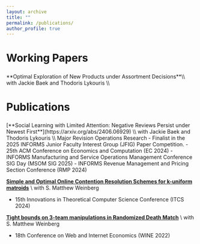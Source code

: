 ```yaml
---
layout: archive
title: ""
permalink: /publications/
author_profile: true
---
```


<h2 style="font-size:28px;">Working Papers</h2>
**Optimal Exploration of New Products under Assortment Decisions**\\
with Jackie Baek and Thodoris Lykouris \\


<h2 style="font-size:28px;">Publications</h2>
[**Social Learning with Limited Attention: Negative Reviews Persist under Newest First**](https://arxiv.org/abs/2406.06929) \\
with Jackie Baek and Thodoris Lykouris \\
Major Revision Operations Research
- Finalist in the 2025 INFORMS Junior Faculty Interest Group (JFIG) Paper Competition. 
- 25th ACM Conference on Economics and Computation (EC 2024)
- INFORMS Manufacturing and Service Operations Management Conference SIG Day (MSOM SIG 2025)
- INFORMS Revenue Management and Pricing Section Conference (RMP 2024)


[**Simple and Optimal Online Contention Resolution Schemes for k-uniform matroids**](https://arxiv.org/abs/2309.10078) \\
with S. Matthew Weinberg
- 15th Innovations in Theoretical Computer Science Conference (ITCS 2024)

[**Tight bounds on 3-team manipulations in Randomized Death Match**](https://arxiv.org/abs/2301.07862) \\
with S. Matthew Weinberg
- 18th Conference on Web and Internet Economics (WINE 2022)

